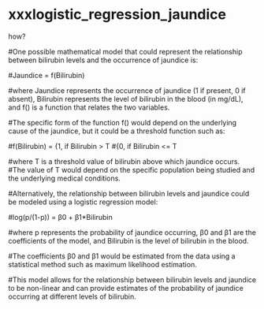 # xxxlogistic_regression_jaundice


how?

#One possible mathematical model that could represent the relationship between bilirubin levels and the occurrence of jaundice is:

#Jaundice = f(Bilirubin)

#where Jaundice represents the occurrence of jaundice (1 if present, 0 if absent), Bilirubin represents the level of bilirubin in the blood (in mg/dL), and f() is a function that relates the two variables.

#The specific form of the function f() would depend on the underlying cause of the jaundice, but it could be a threshold function such as:

#f(Bilirubin) = {1, if Bilirubin > T
#{0, if Bilirubin <= T

#where T is a threshold value of bilirubin above which jaundice occurs. 
#The value of T would depend on the specific population being studied and the underlying medical conditions.

#Alternatively, the relationship between bilirubin levels and jaundice could be modeled using a logistic regression model:

#log(p/(1-p)) = β0 + β1*Bilirubin

#where p represents the probability of jaundice occurring, β0 and β1 are the coefficients of the model, and Bilirubin is the level of bilirubin in the blood. 

#The coefficients β0 and β1 would be estimated from the data using a statistical method such as maximum likelihood estimation. 

#This model allows for the relationship between bilirubin levels and jaundice to be non-linear and can provide estimates of the probability of jaundice occurring at different levels of bilirubin.
